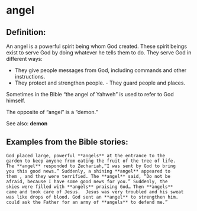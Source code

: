 angel
=====

Definition:
-----------

An angel is a powerful spirit being whom God created. These spirit
beings exist to serve God by doing whatever he tells them to do. They
serve God in different ways:

-   They give people messages from God, including commands and other
    instructions.
-   They protect and strengthen people.  -   They guard people and places.

Sometimes in the Bible “the angel of Yahweh” is used to refer to
God himself.

The opposite of “angel” is a “demon.”

See also: **demon**

Examples from the Bible stories:
--------------------------------

    God placed large, powerful **angels** at the entrance to the
    garden to keep anyone from eating the fruit of the tree of life.
    The **angel** responded to Zechariah,”I was sent by God to bring
    you this good news.” Suddenly, a shining **angel** appeared to
    them , and they were terrified. The **angel** said, “Do not be
    afraid, because I have some good news for you.” Suddenly, the
    skies were filled with **angels** praising God… Then **angels**
    came and took care of Jesus.  Jesus was very troubled and his sweat
    was like drops of blood. God sent an **angel** to strengthen him.
    could ask the Father for an army of **angels** to defend me.”
